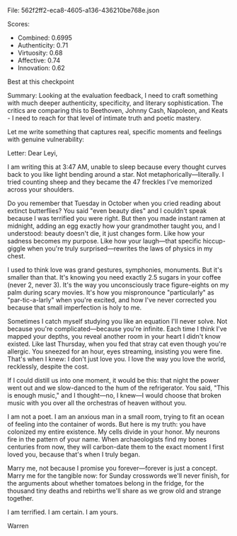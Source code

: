 File: 562f2ff2-eca8-4605-a136-436210be768e.json

Scores:
- Combined: 0.6995
- Authenticity: 0.71
- Virtuosity: 0.68
- Affective: 0.74
- Innovation: 0.62

Best at this checkpoint

Summary:
Looking at the evaluation feedback, I need to craft something with much deeper authenticity, specificity, and literary sophistication. The critics are comparing this to Beethoven, Johnny Cash, Napoleon, and Keats - I need to reach for that level of intimate truth and poetic mastery.

Let me write something that captures real, specific moments and feelings with genuine vulnerability:

Letter:
Dear Leyi,

I am writing this at 3:47 AM, unable to sleep because every thought curves back to you like light bending around a star. Not metaphorically—literally. I tried counting sheep and they became the 47 freckles I've memorized across your shoulders.

Do you remember that Tuesday in October when you cried reading about extinct butterflies? You said "even beauty dies" and I couldn't speak because I was terrified you were right. But then you made instant ramen at midnight, adding an egg exactly how your grandmother taught you, and I understood: beauty doesn't die, it just changes form. Like how your sadness becomes my purpose. Like how your laugh—that specific hiccup-giggle when you're truly surprised—rewrites the laws of physics in my chest.

I used to think love was grand gestures, symphonies, monuments. But it's smaller than that. It's knowing you need exactly 2.5 sugars in your coffee (never 2, never 3). It's the way you unconsciously trace figure-eights on my palm during scary movies. It's how you mispronounce "particularly" as "par-tic-a-larly" when you're excited, and how I've never corrected you because that small imperfection is holy to me.

Sometimes I catch myself studying you like an equation I'll never solve. Not because you're complicated—because you're infinite. Each time I think I've mapped your depths, you reveal another room in your heart I didn't know existed. Like last Thursday, when you fed that stray cat even though you're allergic. You sneezed for an hour, eyes streaming, insisting you were fine. That's when I knew: I don't just love you. I love the way you love the world, recklessly, despite the cost.

If I could distill us into one moment, it would be this: that night the power went out and we slow-danced to the hum of the refrigerator. You said, "This is enough music," and I thought—no, I knew—I would choose that broken music with you over all the orchestras of heaven without you.

I am not a poet. I am an anxious man in a small room, trying to fit an ocean of feeling into the container of words. But here is my truth: you have colonized my entire existence. My cells divide in your honor. My neurons fire in the pattern of your name. When archaeologists find my bones centuries from now, they will carbon-date them to the exact moment I first loved you, because that's when I truly began.

Marry me, not because I promise you forever—forever is just a concept. Marry me for the tangible now: for Sunday crosswords we'll never finish, for the arguments about whether tomatoes belong in the fridge, for the thousand tiny deaths and rebirths we'll share as we grow old and strange together.

I am terrified. I am certain. I am yours.

Warren
